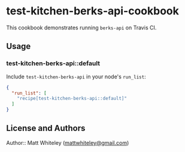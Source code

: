 # test-kitchen-berks-api-cookbook

This cookbook demonstrates running `berks-api` on Travis CI.

## Usage

### test-kitchen-berks-api::default

Include `test-kitchen-berks-api` in your node's `run_list`:

```json
{
  "run_list": [
    "recipe[test-kitchen-berks-api::default]"
  ]
}
```

## License and Authors

Author:: Matt Whiteley (<mattwhiteley@gmail.com>)
